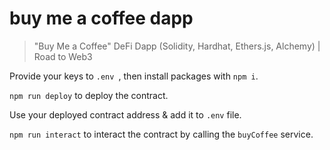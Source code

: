 # buy me a coffee dapp

> "Buy Me a Coffee" DeFi Dapp (Solidity, Hardhat, Ethers.js, Alchemy) | Road to Web3

Provide your keys to `.env `, then install packages with `npm i`.

`npm run deploy` to deploy the contract.

Use your deployed contract address & add it to `.env` file.

`npm run interact` to interact the contract by calling the `buyCoffee` service.
